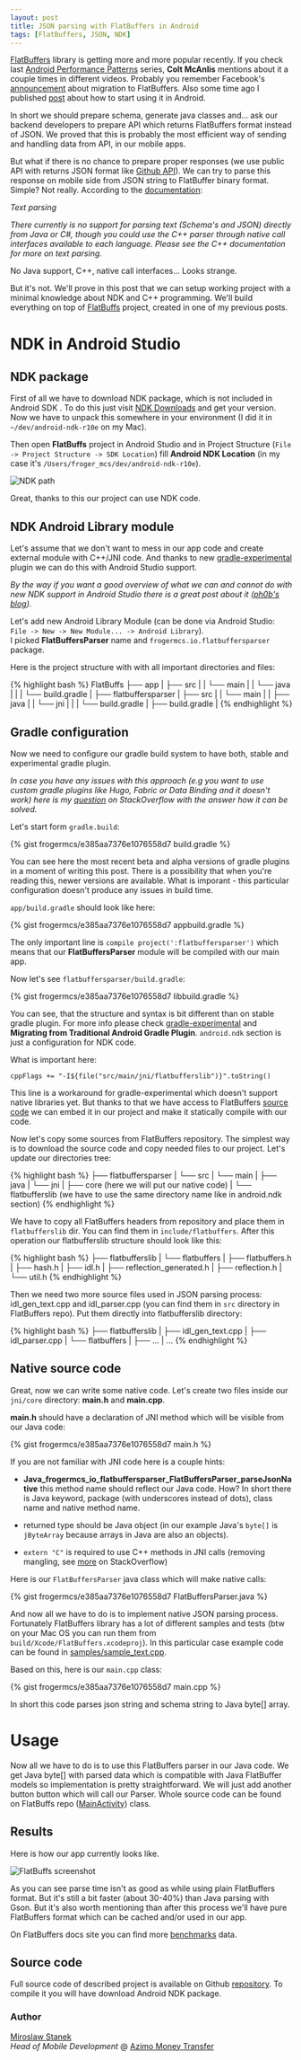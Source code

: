 ```yaml
---
layout: post
title: JSON parsing with FlatBuffers in Android
tags: [FlatBuffers, JSON, NDK]
---
```


[FlatBuffers] library is getting more and more popular recently. If you check last [Android Performance Patterns] series, **Colt McAnlis** mentions about it a couple times in different videos. Probably you remember Facebook's [announcement] about migration to FlatBuffers. Also some time ago I published [post] about how to start using it in Android.

In short we should prepare schema, generate java classes and... ask our backend developers to prepare API which returns FlatBuffers format instead of JSON. We proved that this is probably the most efficient way of sending and handling data from API, in our mobile apps.

But what if there is no chance to prepare proper responses (we use public API with returns JSON format like [Github API]). We can try to parse this response on mobile side from JSON string to FlatBuffer binary format. Simple? Not really. According to the [documentation]:

*Text parsing*

*There currently is no support for parsing text (Schema's and JSON) directly from Java or C#, though you could use the C++ parser through native call interfaces available to each language. Please see the C++ documentation for more on text parsing.*

No Java support, C++, native call interfaces... Looks strange.

But it's not. We'll prove in this post that we can setup working project with a minimal knowledge about NDK and C++ programming. We'll build everything on top of [FlatBuffs] project, created in one of my previous posts.

# NDK in Android Studio

## NDK package

First of all we have to download NDK package, which is not included in Android SDK . To do this just visit [NDK Downloads] and get your version. Now we have to unpack this somewhere in your environment (I did it in `~/dev/android-ndk-r10e` on my Mac). 

Then open **FlatBuffs** project in Android Studio and in Project Structure (`File -> Project Structure -> SDK Location`) fill **Android NDK Location** (in my case it's `/Users/froger_mcs/dev/android-ndk-r10e`).

![NDK path](/images/19/ndk.png "NDK path")

Great, thanks to this our project can use NDK code. 

## NDK Android Library module

Let's assume that we don't want to mess in our app code and create external module with C++/JNI code. And thanks to new [gradle-experimental] plugin we can do this with Android Studio support. 

*By the way if you want a good overview of what we can and cannot do with new NDK support in Android Studio there is a great post about it ([ph0b's blog]).*

Let's add new Android Library Module (can be done via Android Studio: `File -> New -> New Module... -> Android Library`).  
I picked **FlatBuffersParser** name and `frogermcs.io.flatbuffersparser` package.

Here is the project structure with with all important directories and files:

{% highlight bash %}
FlatBuffs
├── app
|   ├── src
|   |   └── main
|   |       └── java
|   |
|   └── build.gradle
|
├── flatbuffersparser
|   ├── src
|   |   └── main
|   |       ├── java
|   |       └── jni
|   |
|   └── build.gradle
|
├── build.gradle
|
{% endhighlight %}

## Gradle configuration

Now we need to configure our gradle build system to have both, stable and experimental gradle plugin.

*In case you have any issues with this approach (e.g you want to use custom gradle plugins like Hugo, Fabric or Data Binding and it doesn't work) here is my [question] on StackOverflow with the answer how it can be solved.*

Let's start form `gradle.build`:

{% gist frogermcs/e385aa7376e1076558d7 build.gradle %} 

You can see here the most recent beta and alpha versions of gradle plugins in a moment of writing this post. There is a possibility that when you're reading this, newer versions are available. What is imporant - this particular configuration doesn't produce any issues in build time.

`app/build.gradle` should look like here:

{% gist frogermcs/e385aa7376e1076558d7 appbuild.gradle %}

The only important line is `compile project(':flatbuffersparser')` which means that our **FlatBuffersParser** module will be compiled with our main app.

Now let's see `flatbuffersparser/build.gradle`:

{% gist frogermcs/e385aa7376e1076558d7 libbuild.gradle %}

You can see, that the structure and syntax is bit different than on stable gradle plugin. For more info please check [gradle-experimental] and **Migrating from Traditional Android Gradle Plugin**. `android.ndk` section is just a configuration for NDK code. 

What is important here:

`cppFlags += "-I${file("src/main/jni/flatbufferslib")}".toString()`

This line is a workaround for gradle-experimental which doesn't support native libraries yet. But thanks to that we have access to FlatBuffers [source code] we can embed it in our project and make it statically compile with our code.

Now let's copy some sources from FlatBuffers repository. The simplest way is to download the source code and copy needed files to our project. Let's update our directories tree:

{% highlight bash %}
├── flatbuffersparser
|   └── src
|       └── main
|           ├── java
|           └── jni
|               ├── core (here we will put our native code)
|               └── flatbufferslib (we have to use the same directory name like in android.ndk section)
{% endhighlight %}

We have to copy all FlatBuffers headers from repository and place them in `flatbufferslib` dir. You can find them in `include/flatbuffers`. After this operation our flatbufferslib structure should look like this:

{% highlight bash %}
├── flatbufferslib
|   └── flatbuffers
|       ├── flatbuffers.h
|       ├── hash.h
|       ├── idl.h
|       ├── reflection_generated.h
|       ├── reflection.h
|       └── util.h
{% endhighlight %}

Then we need two more source files used in JSON parsing process: idl_gen_text.cpp and idl_parser.cpp (you can find them in `src` directory in FlatBuffers repo). Put them directly into flatbufferslib directory:

{% highlight bash %}
├── flatbufferslib
|   ├── idl_gen_text.cpp
|   ├── idl_parser.cpp
|   └── flatbuffers
|       ├── ...
|       ...
{% endhighlight %}

## Native source code

Great, now we can write some native code. Let's create two files inside our `jni/core` directory: **main.h** and **main.cpp**. 

**main.h** should have a declaration of JNI method which will be visible from our Java code:

{% gist frogermcs/e385aa7376e1076558d7 main.h %}

If you are not familiar with JNI code here is a couple hints:

- **Java_frogermcs_io_flatbuffersparser_FlatBuffersParser_parseJsonNative** this method name should reflect our Java code. How? In short there is Java keyword, package (with underscores instead of dots), class name and native method name. 

- returned type should be Java object (in our example Java's `byte[]` is `jByteArray` because arrays in Java are also an objects).

- `extern "C"` is required to use C++ methods in JNI calls (removing mangling, see [more] on StackOverflow)

Here is our `FlatBuffersParser` java class which will make native calls:

{% gist frogermcs/e385aa7376e1076558d7 FlatBuffersParser.java %}

And now all we have to do is to implement native JSON parsing process. Fortunately FlatBuffers library has a lot of different samples and tests (btw on your Mac OS you can run them from `build/Xcode/FlatBuffers.xcodeproj`). In this particular case example code can be found in [samples/sample_text.cpp].

Based on this, here is our `main.cpp` class:

{% gist frogermcs/e385aa7376e1076558d7 main.cpp %}

In short this code parses json string and schema string to Java byte[] array.

# Usage

Now all we have to do is to use this FlatBuffers parser in our Java code. We get Java byte[] with parsed data which is compatible with Java FlatBuffer models so implementation is pretty straightforward. We will just add another button button which will call our Parser. Whole source code can be found on FlatBuffs repo ([MainActivity]) class.

## Results

Here is how our app currently looks like. 

![FlatBuffs screenshot](/images/19/app.png "FlatBuffs screenshot")

As you can see parse time isn't as good as while using plain FlatBuffers format. But it's still a bit faster (about 30-40%) than Java parsing with Gson. But it's also worth mentioning than after this process we'll have pure FlatBuffers format which can be cached and/or used in our app. 

On FlatBuffers docs site you can find more [benchmarks] data.

## Source code

Full source code of described project is available on Github [repository]. To compile it you will have download Android NDK package.

### Author

[Miroslaw Stanek]  
*Head of Mobile Development* @ [Azimo Money Transfer]

[post]:http://frogermcs.github.io/flatbuffers-in-android-introdution/
[FlatBuffers]:http://google.github.io/flatbuffers/
[Android Performance Patterns]:https://www.youtube.com/playlist?list=PLWz5rJ2EKKc9CBxr3BVjPTPoDPLdPIFCE
[announcement]:https://code.facebook.com/posts/872547912839369/improving-facebook-s-performance-on-android-with-flatbuffers/
[Github API]:https://developer.github.com/v3/
[documentation]:http://google.github.io/flatbuffers/md__java_usage.html
[FlatBuffs]:https://github.com/frogermcs/FlatBuffs
[NDK Downloads]:http://developer.android.com/ndk/downloads/index.html
[gradle-experimental]:http://tools.android.com/tech-docs/new-build-system/gradle-experimental
[ph0b's blog]:http://ph0b.com/new-android-studio-ndk-support/
[question]:http://stackoverflow.com/questions/33509243/mixing-android-plugins-from-gradle-and-gradle-experimental
[source code]:https://github.com/google/flatbuffers/
[more]:http://stackoverflow.com/questions/1041866/in-c-source-what-is-the-effect-of-extern-c
[samples/sample_text.cpp]:https://github.com/google/flatbuffers/blob/master/samples/sample_text.cpp
[MainActivity]:https://github.com/frogermcs/FlatBuffs/blob/master/app/src/main/java/frogermcs/io/flatbuffs/MainActivity.java#L94-L121
[benchmarks]:http://google.github.io/flatbuffers/md__benchmarks.html
[Miroslaw Stanek]:http://about.me/froger_mcs
[Azimo Money Transfer]:https://azimo.com
[repository]:https://github.com/frogermcs/FlatBuffs
